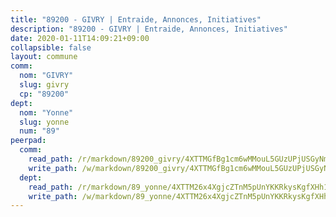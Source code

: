 ```yaml
---
title: "89200 - GIVRY | Entraide, Annonces, Initiatives"
description: "89200 - GIVRY | Entraide, Annonces, Initiatives"
date: 2020-01-11T14:09:21+09:00
collapsible: false
layout: commune
comm:
  nom: "GIVRY"
  slug: givry
  cp: "89200"
dept:
  nom: "Yonne"
  slug: yonne
  num: "89"
peerpad:
  comm:
    read_path: /r/markdown/89200_givry/4XTTMGfBg1cm6wMMouL5GUzUPjUSGyNmSFB1q9kftSJ8dezab
    write_path: /w/markdown/89200_givry/4XTTMGfBg1cm6wMMouL5GUzUPjUSGyNmSFB1q9kftSJ8dezab-K3TgUuFfBVcFuGPxJirzHpYvk5qZ5iqmu3jDM1gi1iUW86P9HcsE9o2wFCBvLSzhtgPoDEjqGB24CiRd7qoLvCmeGKLz6tdANKfmc94jMwYXH91Khnp5KrvCVXnn8UWC6YvWejkj
  dept:
    read_path: /r/markdown/89_yonne/4XTTM26x4XgjcZTnM5pUnYKKRkysKgfXHh1wiigoPHqn9LDKB
    write_path: /w/markdown/89_yonne/4XTTM26x4XgjcZTnM5pUnYKKRkysKgfXHh1wiigoPHqn9LDKB-K3TgU4xaMVqzoRnPJNyddApuMoWvJyHL35bzooauYvdhG3MLg3ikjpoueq9BDtqVP4hJBQxpPxix2gohzXyST9tZPnEkyXpDMdHiAFpx7EU6e8WgvFk7NPsBQepM8o13bG9dyqq7
---
```


